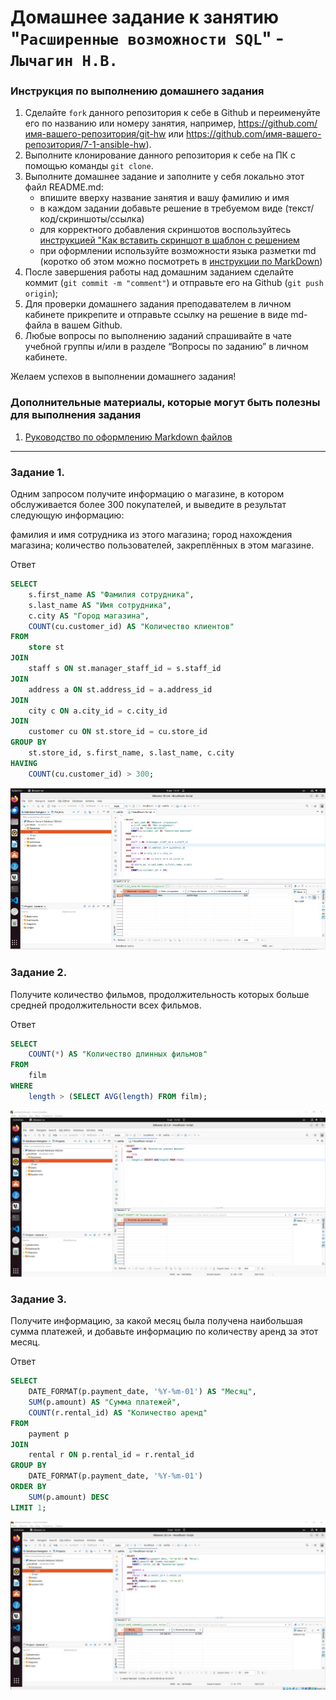 # Домашнее задание к занятию "`Расширенные возможности SQL`" - `Лычагин Н.В.`


### Инструкция по выполнению домашнего задания

   1. Сделайте `fork` данного репозитория к себе в Github и переименуйте его по названию или номеру занятия, например, https://github.com/имя-вашего-репозитория/git-hw или  https://github.com/имя-вашего-репозитория/7-1-ansible-hw).
   2. Выполните клонирование данного репозитория к себе на ПК с помощью команды `git clone`.
   3. Выполните домашнее задание и заполните у себя локально этот файл README.md:
      - впишите вверху название занятия и вашу фамилию и имя
      - в каждом задании добавьте решение в требуемом виде (текст/код/скриншоты/ссылка)
      - для корректного добавления скриншотов воспользуйтесь [инструкцией "Как вставить скриншот в шаблон с решением](https://github.com/netology-code/sys-pattern-homework/blob/main/screen-instruction.md)
      - при оформлении используйте возможности языка разметки md (коротко об этом можно посмотреть в [инструкции  по MarkDown](https://github.com/netology-code/sys-pattern-homework/blob/main/md-instruction.md))
   4. После завершения работы над домашним заданием сделайте коммит (`git commit -m "comment"`) и отправьте его на Github (`git push origin`);
   5. Для проверки домашнего задания преподавателем в личном кабинете прикрепите и отправьте ссылку на решение в виде md-файла в вашем Github.
   6. Любые вопросы по выполнению заданий спрашивайте в чате учебной группы и/или в разделе “Вопросы по заданию” в личном кабинете.
   
Желаем успехов в выполнении домашнего задания!
   
### Дополнительные материалы, которые могут быть полезны для выполнения задания

1. [Руководство по оформлению Markdown файлов](https://gist.github.com/Jekins/2bf2d0638163f1294637#Code)

---

### Задание 1. 

Одним запросом получите информацию о магазине, в котором обслуживается более 300 покупателей, и выведите в результат следующую информацию:

фамилия и имя сотрудника из этого магазина;
город нахождения магазина;
количество пользователей, закреплённых в этом магазине.

Ответ

```sql
SELECT 
    s.first_name AS "Фамилия сотрудника",
    s.last_name AS "Имя сотрудника",
    c.city AS "Город магазина",
    COUNT(cu.customer_id) AS "Количество клиентов"
FROM 
    store st
JOIN 
    staff s ON st.manager_staff_id = s.staff_id
JOIN 
    address a ON st.address_id = a.address_id
JOIN 
    city c ON a.city_id = c.city_id
JOIN 
    customer cu ON st.store_id = cu.store_id
GROUP BY 
    st.store_id, s.first_name, s.last_name, c.city
HAVING 
    COUNT(cu.customer_id) > 300;
```
![alt text](https://github.com/Nikich828/12_4hw/blob/master/1.jpeg)


### Задание 2. 

Получите количество фильмов, продолжительность которых больше средней продолжительности всех фильмов.

Ответ

```sql
SELECT 
    COUNT(*) AS "Количество длинных фильмов"
FROM 
    film
WHERE 
    length > (SELECT AVG(length) FROM film);
```
![alt text](https://github.com/Nikich828/12_4hw/blob/master/2.jpeg)

### Задание 3.

Получите информацию, за какой месяц была получена наибольшая сумма платежей, и добавьте информацию по количеству аренд за этот месяц.

Ответ

```sql
SELECT 
    DATE_FORMAT(p.payment_date, '%Y-%m-01') AS "Месяц",
    SUM(p.amount) AS "Сумма платежей",
    COUNT(r.rental_id) AS "Количество аренд"
FROM 
    payment p
JOIN
    rental r ON p.rental_id = r.rental_id
GROUP BY 
    DATE_FORMAT(p.payment_date, '%Y-%m-01')
ORDER BY 
    SUM(p.amount) DESC
LIMIT 1;
```
![alt text](https://github.com/Nikich828/12_4hw/blob/master/3.jpeg)
